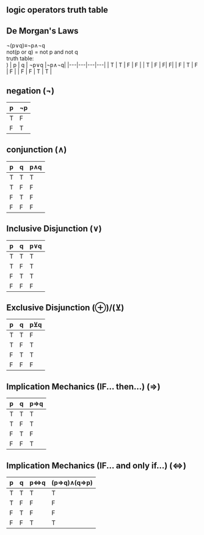 ## logic operators truth table

## De Morgan's Laws
¬(p∨q)≡¬p∧¬q<br>
not(p or q) = not p and not q<br>
truth table:<br>)
| p | q | ¬p∨q |¬p∧¬q|
|---|---|---|---|
| T | T | F | F |
| T | F | F|  F|
| F | T | F | F |
| F | F | T | T |

## negation (¬)
| p | ¬p |
|---|---|
| T | F |
| F | T |

## conjunction (∧)
| p | q | p∧q |
|---|---|---|
| T | T | T |
| T | F | F |
| F | T | F |
| F | F | F |

## Inclusive Disjunction (∨)
| p | q | p∨q |
|---|---|---|
| T | T | T |
| T | F | T|
| F | T | T |
| F | F | F |

## Exclusive Disjunction (⊕)/(⊻)
| p | q | p⊻q |
|---|---|---|
| T | T | F |
| T | F | T|
| F | T | T |
| F | F | F |

## Implication Mechanics (IF... then...) (⇒)
| p | q | p⇒q |
|---|---|---|
| T | T | T |
| T | F | T|
| F | T | F |
| F | F | T |

## Implication Mechanics (IF... and only if...) (⇔)
| p | q | p⇔q | (p⇒q)∧(q⇒p) |
|---|---|---|---|
| T | T | T | T |
| T | F | F| F |
| F | T | F | F |
| F | F | T | T |